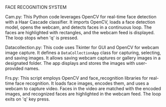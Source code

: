 FACE RECOGNITION SYSTEM

Cam.py: This Python code leverages OpenCV for real-time face detection with a Haar Cascade classifier. It imports OpenCV, loads a face detection model, opens the webcam, and detects faces in a continuous loop. The faces are highlighted with rectangles, and the webcam feed is displayed. The loop stops when 'q' is pressed.

Datacollection.py: This code uses Tkinter for GUI and OpenCV for webcam image capture. It defines a `DataCollectionApp` class for capturing, selecting, and saving images. It allows saving webcam captures or gallery images in a designated folder. The app displays and stores the images with user-provided names.

Frs.py: This script employs OpenCV and face_recognition libraries for real-time face recognition. It loads face images, encodes them, and uses a webcam to capture video. Faces in the video are matched with the encoded images, and recognized faces are highlighted in the webcam feed. The loop exits on 'q' key press.

